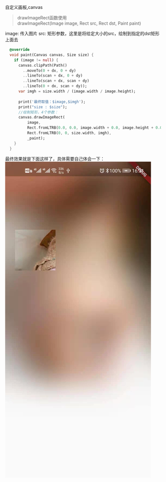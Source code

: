 自定义画板,canvas

> drawImageRect函数使用  
> drawImageRect(Image image, Rect src, Rect dst, Paint paint)


image: 传入图片
src: 矩形参数，这里是将给定大小的src，绘制到指定的dst矩形上面去
```dart
  @override
  void paint(Canvas canvas, Size size) {
    if (image != null) {
      canvas.clipPath(Path()
        ..moveTo(0 + dx, 0 + dy)
        ..lineTo(scan + dx, 0 + dy)
        ..lineTo(scan + dx, scan + dy)
        ..lineTo(0 + dx, scan + dy));
      var imgh = size.width / (image.width / image.height);

      print('最终取值：$image,$imgh');
      print("size : $size");
      //绘制矩形，4个参数：
      canvas.drawImageRect(
          image,
          Rect.fromLTRB(0.0, 0.0, image.width + 0.0, image.height + 0.0),
          Rect.fromLTRB(0, 0, size.width, imgh),
          _paint);
    }
  }
```
最终效果就是下面这样了，具体需要自己体会一下：
![x](/res/flutter/drawimage.jpg)